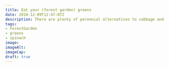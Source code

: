 ```yaml
---
title: Eat your (forest garden) greens
date: 2018-12-09T12:47:07Z
description: There are plenty of perennial alternatives to cabbage and spinach to grow in the forest garden
tags: 
- ForestGarden
- greens
- spinach
image: 
imageAlt: 
imageCap: 
draft: true
---
```


